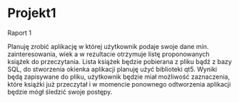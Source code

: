 # Projekt1
Raport 1

Planuję zrobić aplikację w której użytkownik podaje swoje dane min. zainteresowania, wiek a w rezultacie otrzymuje listę proponowanych książek do przeczytania. Lista książek będzie pobierana z pliku bądź z bazy SQL, do stworzenia okienka aplikacji planuję użyć biblioteki qt5. Wyniki będą zapisywane do pliku, użytkownik będzie miał możliwość zaznaczenia, które książki już przeczytał i w momencie ponownego odtworzenia aplikacji będzie mógł śledzić swoje postępy. 

